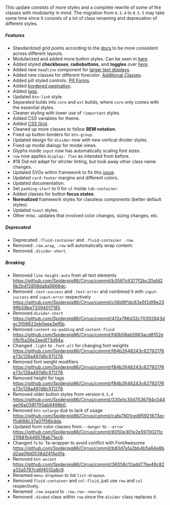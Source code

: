 This update consists of more styles and a complete rewrite of some of the classes with modularity in mind. The migration from `0.5.4` to `0.5.5` may take some time since it consists of a lot of class renaming and deprecation of different styles.

##### Features
* Standardized grid points according to the [docs](https://spiderpig86.github.io/Cirrus/0.5.5/docs/utils/index.html#breakpoints) to be more consistent across different layouts.
* Modularized and added more button styles. Can be seen in [here](https://spiderpig86.github.io/Cirrus/0.5.5/docs/buttons/).
* Added styled **checkboxes**, **radiobuttons**, and **toggles** over [here](https://spiderpig86.github.io/Cirrus/0.5.5/docs/forms/index.html#form_controls).
* Added new `headline` component for [larger text displays](https://spiderpig86.github.io/Cirrus/0.5.5/docs/font/index.html#headline).
* Added new classes for different forecolor. [Additional Classes](https://github.com/Spiderpig86/Cirrus/projects/3#card-11119429).
* Added pill styled controls. [Pill Forms](https://github.com/Spiderpig86/Cirrus/projects/3#card-10917017).
* Added [bordered pagination](https://spiderpig86.github.io/Cirrus/0.5.5/docs/layout/index.html#pagination).
* Added [tags](https://spiderpig86.github.io/Cirrus/0.5.5/docs/components/index.html#tags).
* Updated `btn-link` style.
* Separated bulds into `core` and `ext` builds, where `core` only comes with the essential styles.
* Cleaner styling with lower use of `!important` styles.
* Added CSS variables for theme.
* Added [CSS Grid](https://spiderpig86.github.io/Cirrus/0.5.5/docs/layout/grid.html).
* Cleaned up more classes to follow **BEM notation**.
* Fixed up button borders for `btn-group`.
* Updated design for `divider` now with new vertical divider styles.
* Fixed up modal dialogs for modal views.
* Glyphs inside `input` now has automatically scaling font sizes.
* `row` now applies `display: flex` as intended from before.
* #18 Did not adapt for stricter linting, but took away other class name changes.
* Updated SVGs within framework to fix this [issue](https://github.com/Spiderpig86/Cirrus/projects/3#card-23931045).
* Updated `card-footer` margins and different colors.
* Updated documentation.
* Set `padding-start` to 0 for `ul` inside `tab-container`.
* Added classes for button **focus states**.
* **Normalized** framework styles for classless components (better default styles).
* Updated `toast` styles.
* Other misc. updates that involved color changes, sizing changes, etc.

##### Deprecated
* Deprecated `.fluid-container` and `.fluid-container .row`.
* Removed `.row.wrap`, `.row` will automatically wrap content.
* Removed `.divider-short`.

##### Breaking
* Removed `line-height-auto` from all text elements https://github.com/Spiderpig86/Cirrus/commit/b3587c6377f2bc20afd29b2bd12858da8a5666dc.
* Removed `.text-success` and `.text-error` and combined it with `input-success` and `input-error` respectively https://github.com/Spiderpig86/Cirrus/commit/c56d9f1dc63e5f2df8e239ffb59be72094017185.
* Removed `divider-short` https://github.com/Spiderpig86/Cirrus/commit/412a786d32c70392843dec3106622eb0eee3ef6b.
* Removed `content-no-padding` and `content-fluid` https://github.com/Spiderpig86/Cirrus/commit/fd0b58ab5983acd8152e0fb15a26e2eedf73d94a.
* Changed `.light` to `.font-alt` for changing font weights https://github.com/Spiderpig86/Cirrus/commit/f84b2648243c62792176e73c128a497d8c511278.
* Removed font weight modifiers https://github.com/Spiderpig86/Cirrus/commit/f84b2648243c62792176e73c128a497d8c511278.
* Removed height for tags https://github.com/Spiderpig86/Cirrus/commit/f84b2648243c62792176e73c128a497d8c511278.
* Removed older button styles from version `0.5.4` https://github.com/Spiderpig86/Cirrus/commit/330e1c30d7536794c044ae06a038f793ab9498b0.
* Removed `btn-xxlarge` due to lack of usage https://github.com/Spiderpig86/Cirrus/commit/cafa7801ced95921873ecf5d688c37a07f56bdda.
* Updated form color classes from `--danger` to `--error` https://github.com/Spiderpig86/Cirrus/commit/6050e301e2e59700211c21f881b446578ab71ec6.
* Changed `fa` to `fa-wrapper to avoid conflict with FontAwesome  https://github.com/Spiderpig86/Cirrus/commit/b83d7a1a2bb4b5a64e8bd2aa09d0538d2415e0fa.
* Removed `btn-accent`  https://github.com/Spiderpig86/Cirrus/commit/36058c12add77be48c82a33a5787cd6f4012a8c9.
* Renamed `menu-dropdown` to list `list-dropown`.
* Removed `fluid-container` and `col-fluid`, just use `row` and `col` respectively.
* Renamed `.row.expand` to `.row.row--nowrap`.
* Removed `.divded` class within `row` since the `divider` class replaces it.